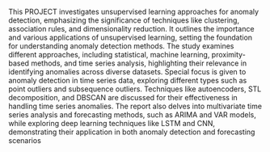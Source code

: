 This PROJECT investigates unsupervised learning approaches for anomaly 
detection, emphasizing the significance of techniques like clustering, 
association rules, and dimensionality reduction. It outlines the importance 
and various applications of unsupervised learning, setting the foundation for 
understanding anomaly detection methods. The study examines different 
approaches, including statistical, machine learning, proximity-based 
methods, and time series analysis, highlighting their relevance in identifying 
anomalies across diverse datasets.
Special focus is given to anomaly detection in time series data, exploring 
different types such as point outliers and subsequence outliers. Techniques 
like autoencoders, STL decomposition, and DBSCAN are discussed for their 
effectiveness in handling time series anomalies. The report also delves into 
multivariate time series analysis and forecasting methods, such as ARIMA 
and VAR models, while exploring deep learning techniques like LSTM and 
CNN, demonstrating their application in both anomaly detection and 
forecasting scenarios
